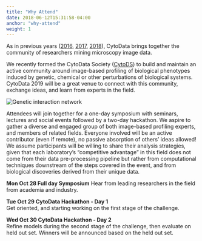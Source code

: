 ```yaml
---
title: "Why Attend"
date: 2018-06-12T15:31:58-04:00
anchor: "why-attend"
weight: 1
---
```


As in previous years ([2016](http://2016.cytodata.org), [2017](http://2017.cytodata.org), [2018](http://2018.cytodata.org)), CytoData brings together the community of researchers mining microscopy image data.

We recently formed the CytoData Society ([CytoDS](http://society.cytodata.org)) to build and maintain an active community around image-based profiling of biological phenotypes induced by genetic, chemical or other perturbations of biological systems. CytoData 2019 will be a great venue to connect with this community, exchange ideas, and learn from experts in the field.

![Genetic interaction network](/./main_files/SAFE_white_network_2.png)

Attendees will join together for a one-day symposium with seminars, lectures and social events followed by a two-day hackathon. We aspire to gather a diverse and engaged group of both image-based profiling experts, and members of related fields. Everyone involved will be an active contributor (even if remote), no passive absorption of others’ ideas allowed! We assume participants will be willing to share their analysis strategies, given that each laboratory’s “competitive advantage” in this field does not come from their data pre-processing pipeline but rather from computational techniques downstream of the steps covered in the event, and from biological discoveries derived from their unique data. 

**Mon Oct 28 Full day Symposium**
Hear from leading researchers in the field from academia and industry.

**Tue Oct 29 CytoData Hackathon - Day 1**  
Get oriented, and starting working on the first stage of the challenge.

**Wed Oct 30 CytoData Hackathon - Day 2**  
Refine models during the second stage of the challenge, then evaluate on held out set. 
Winners will be announced based on the held out set.